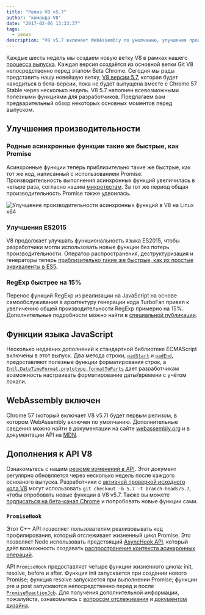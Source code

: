 ```yaml
---
title: "Релиз V8 v5.7"
author: "команда V8"
date: "2017-02-06 13:33:37"
tags: 
  - релиз
description: "V8 v5.7 включает WebAssembly по умолчанию, улучшения производительности и расширенную поддержку функций языка ECMAScript."
---
```

Каждые шесть недель мы создаем новую ветку V8 в рамках нашего [процесса выпуска](/docs/release-process). Каждая версия создаётся из основной ветки Git V8 непосредственно перед этапом Beta Chrome. Сегодня мы рады представить нашу новейшую ветку, [V8 версии 5.7](https://chromium.googlesource.com/v8/v8.git/+log/branch-heads/5.7), которая будет находиться в бета-версии, пока не будет выпущена вместе с Chrome 57 Stable через несколько недель. V8 5.7 наполнен всевозможными полезными функциями для разработчиков. Предлагаем вам предварительный обзор некоторых основных моментов перед выпуском.

<!--truncate-->
## Улучшения производительности

### Родные асинхронные функции такие же быстрые, как Promise

Асинхронные функции теперь приблизительно такие же быстрые, как тот же код, написанный с использованием Promise. Производительность выполнения асинхронных функций увеличилась в четыре раза, согласно нашим [микротестам](https://codereview.chromium.org/2577393002). За тот же период общая производительность Promise также удвоилась.

![Улучшение производительности асинхронных функций в V8 на Linux x64](/_img/v8-release-57/async.png)

### Улучшения ES2015

V8 продолжает улучшать функциональность языка ES2015, чтобы разработчики могли использовать новые функции без потерь производительности. Оператор распространения, деструктуризация и генераторы теперь [приблизительно такие же быстрые, как их простые эквиваленты в ES5](https://fhinkel.github.io/six-speed/).

### RegExp быстрее на 15%

Перенос функций RegExp из реализации на JavaScript на основе самообслуживания в архитектуру генерации кода TurboFan привел к увеличению общей производительности RegExp примерно на 15%. Дополнительные подробности можно найти в [специальной публикации](/blog/speeding-up-regular-expressions).

## Функции языка JavaScript

Несколько недавних дополнений к стандартной библиотеке ECMAScript включены в этот выпуск. Два метода строки, [`padStart`](https://developer.mozilla.org/en-US/docs/Web/JavaScript/Reference/Global_Objects/String/padStart) и [`padEnd`](https://developer.mozilla.org/en-US/docs/Web/JavaScript/Reference/Global_Objects/String/padEnd), предоставляют полезные функции форматирования строк, а [`Intl.DateTimeFormat.prototype.formatToParts`](https://developer.mozilla.org/en-US/docs/Web/JavaScript/Reference/Global_Objects/DateTimeFormat/formatToParts) дает разработчикам возможность настраивать форматирование даты/времени с учётом локали.

## WebAssembly включен

Chrome 57 (который включает V8 v5.7) будет первым релизом, в котором WebAssembly включен по умолчанию. Дополнительные сведения можно найти в документации на сайте [webassembly.org](http://webassembly.org/) и в документации API на [MDN](https://developer.mozilla.org/en-US/docs/WebAssembly/API).

## Дополнения к API V8

Ознакомьтесь с нашим [резюме изменений в API](https://docs.google.com/document/d/1g8JFi8T_oAE_7uAri7Njtig7fKaPDfotU6huOa1alds/edit). Этот документ регулярно обновляется через несколько недель после каждого основного выпуска. Разработчики с [активной проверкой исходного кода V8](/docs/source-code#using-git) могут использовать `git checkout -b 5.7 -t branch-heads/5.7`, чтобы опробовать новые функции в V8 v5.7. Также вы можете [подписаться на бета-канал Chrome](https://www.google.com/chrome/browser/beta.html) и попробовать новые функции сами.

### `PromiseHook`

Этот C++ API позволяет пользователям реализовывать код профилирования, который отслеживает жизненный цикл Promise. Это позволяет Node использовать предстоящий [AsyncHook API](https://github.com/nodejs/node-eps/pull/18), который даёт возможность создавать [распространение контекста асинхронных операций](https://docs.google.com/document/d/1tlQ0R6wQFGqCS5KeIw0ddoLbaSYx6aU7vyXOkv-wvlM/edit#).

API `PromiseHook` предоставляет четыре функции жизненного цикла: init, resolve, before и after. Функция init запускается при создании нового Promise; функция resolve запускается при выполнении Promise; функции pre и post запускаются непосредственно перед и после [`PromiseReactionJob`](https://tc39.es/ecma262/#sec-promisereactionjob). Для получения дополнительной информации, пожалуйста, ознакомьтесь с [вопросом отслеживания](https://bugs.chromium.org/p/v8/issues/detail?id=4643) и [документом дизайна](https://docs.google.com/document/d/1rda3yKGHimKIhg5YeoAmCOtyURgsbTH_qaYR79FELlk/edit).
